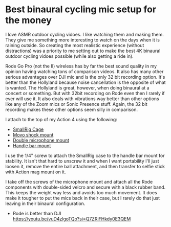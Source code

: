 # Best binaural cycling mic setup for the money

I love ASMR outdoor cycling vidoes. I like watching them and making them. They give me something more interesting to watch on the days when it is raining outside. So creating the most realistic experience (without distractions) was a priority to me setting out to make the best 4K binaural outdoor cycling vidoes possible (while also getting a ride in).

Rode Go Pro (not the II) wireless has by far the best sound quality in my opinion having watching tons of comparison videos. It also has many other serious advantages over DJI mic and is the only 32 bit recording option. It's better than the Hollyland because noise cancellation is the opposite of what is wanted. The Hollyland is great, however, when doing binaural at a concert or something. But with 32bit recording on Rode even then I rarely if ever will use it. It also deals with vibrations way better than other options like any of the Zoom mics or Sonic Presence stuff. Again, the 32 bit recording makes these other options seem silly in comparison.

I attach to the top of my Action 4 using the following:

* [SmallRig Cage](https://amzn.to/45Tlm77)
* [Movo shock mount](https://amzn.to/3QGjZnR)
* [Double microphone mount](https://amzn.to/3tZbZWk)
* [Handle bar mount](https://amzn.to/40nHipP)

I use the 1/4" screw to attach the SmallRig case to the handle bar mount for stability. It isn't that hard to unscrew it and when I want portability I'll just loosen it, remove the entire ball attachment, and then transfer to selfie stick with Action mag mount on it.

I take off the screws of the microphone mount and attach all the Rode components with double-sided velcro and secure with a black rubber band. This keeps the weight way less and avoids too much movement. It does make it tougher to put the mics back in their case, but I rarely do that just leaving in their binaural configuration.

* Rode is better than DJI  
  <https://youtu.be/vuD4zlgoTQo?si=Q7ZRiFHkdy0E3QEM>
